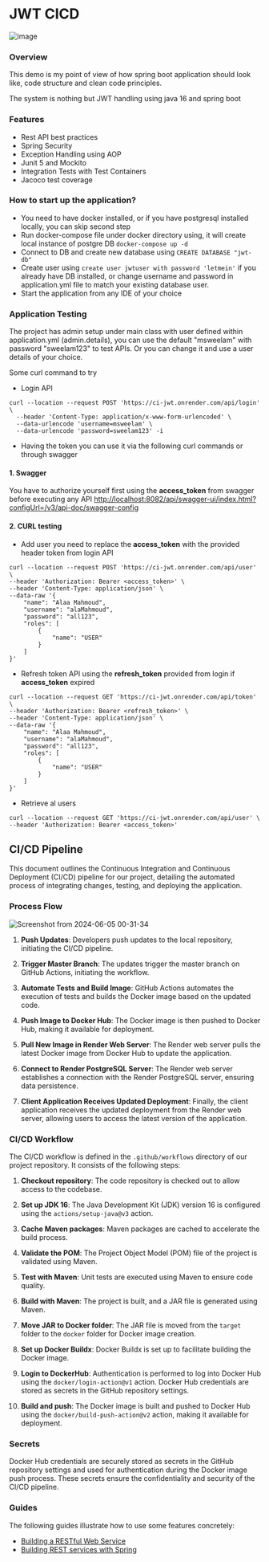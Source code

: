 # JWT CICD
![image](https://github.com/AbdullatifHabiba/spring-boot-jwt-CICD/assets/94381197/0e0437a9-d83b-4687-9f0f-e65a0535c4f9)

### Overview
This demo is my point of view of how spring boot application should look like, code structure and clean code principles.

The system is nothing but JWT handling using java 16 and spring boot 

### Features
* Rest API best practices 
* Spring Security 
* Exception Handling using AOP
* Junit 5 and Mockito
* Integration Tests with Test Containers
* Jacoco test coverage

### How to start up the application?
* You need to have docker installed, or if you have postgresql installed locally, you can skip second step
* Run docker-compose file under docker directory using, it will create local instance of postgre DB
```docker-compose up -d```
* Connect to DB and create new database using ``CREATE DATABASE "jwt-db"``
* Create user using ``create user jwtuser with password 'letmein'`` if you already have DB installed, or change username and password in application.yml file to match your existing database user.
* Start the application from any IDE of your choice


### Application Testing
The project has admin setup under main class with user defined within application.yml (admin.details), you can use the default "msweelam" with password "sweelam123" to test APIs.
Or you can change it and use a user details of your choice.

Some curl command to try
* Login API
````
curl --location --request POST 'https://ci-jwt.onrender.com/api/login' \
  --header 'Content-Type: application/x-www-form-urlencoded' \
  --data-urlencode 'username=msweelam' \
  --data-urlencode 'password=sweelam123' -i 
````

* Having the token you can use it via the following curl commands or through swagger

#### 1. Swagger
You have to authorize yourself first using the **access_token** from swagger before executing any API
[http://localhost:8082/api/swagger-ui/index.html?configUrl=/v3/api-doc/swagger-config](https://ci-jwt.onrender.com/api/swagger-ui/index.html?configUrl=/v3/api-doc/swagger-config)

#### 2. CURL testing
* Add user you need to replace the **access_token** with the provided header token from login API 
````
curl --location --request POST 'https://ci-jwt.onrender.com/api/user' \
--header 'Authorization: Bearer <access_token>' \
--header 'Content-Type: application/json' \
--data-raw '{
    "name": "Alaa Mahmoud",
    "username": "alaMahmoud",
    "password": "all123",
    "roles": [
        {
            "name": "USER"
        }
    ]
}'
````
* Refresh token API using the **refresh_token** provided from login if **access_token** expired
````
curl --location --request GET 'https://ci-jwt.onrender.com/api/token' \
--header 'Authorization: Bearer <refresh_token>' \
--header 'Content-Type: application/json' \
--data-raw '{
    "name": "Alaa Mahmoud",
    "username": "alaMahmoud",
    "password": "all123",
    "roles": [
        {
            "name": "USER"
        }
    ]
}'
````
* Retrieve al users 
````
curl --location --request GET 'https://ci-jwt.onrender.com/api/user' \
--header 'Authorization: Bearer <access_token>'
````


## CI/CD Pipeline

This document outlines the Continuous Integration and Continuous Deployment (CI/CD) pipeline for our project, detailing the automated process of integrating changes, testing, and deploying the application.

### Process Flow
![Screenshot from 2024-06-05 00-31-34](https://github.com/AbdullatifHabiba/spring-boot-jwt-CICD/assets/94381197/72c6a309-a758-493a-9ee5-7203cd98231b)


1. **Push Updates**: Developers push updates to the local repository, initiating the CI/CD pipeline.

2. **Trigger Master Branch**: The updates trigger the master branch on GitHub Actions, initiating the workflow.

3. **Automate Tests and Build Image**: GitHub Actions automates the execution of tests and builds the Docker image based on the updated code.

4. **Push Image to Docker Hub**: The Docker image is then pushed to Docker Hub, making it available for deployment.

5. **Pull New Image in Render Web Server**: The Render web server pulls the latest Docker image from Docker Hub to update the application.

6. **Connect to Render PostgreSQL Server**: The Render web server establishes a connection with the Render PostgreSQL server, ensuring data persistence.

7. **Client Application Receives Updated Deployment**: Finally, the client application receives the updated deployment from the Render web server, allowing users to access the latest version of the application.

### CI/CD Workflow

The CI/CD workflow is defined in the `.github/workflows` directory of our project repository. It consists of the following steps:

1. **Checkout repository**: The code repository is checked out to allow access to the codebase.

2. **Set up JDK 16**: The Java Development Kit (JDK) version 16 is configured using the `actions/setup-java@v3` action.

3. **Cache Maven packages**: Maven packages are cached to accelerate the build process.

4. **Validate the POM**: The Project Object Model (POM) file of the project is validated using Maven.

5. **Test with Maven**: Unit tests are executed using Maven to ensure code quality.

6. **Build with Maven**: The project is built, and a JAR file is generated using Maven.

7. **Move JAR to Docker folder**: The JAR file is moved from the `target` folder to the `docker` folder for Docker image creation.

8. **Set up Docker Buildx**: Docker Buildx is set up to facilitate building the Docker image.

9. **Login to DockerHub**: Authentication is performed to log into Docker Hub using the `docker/login-action@v1` action. Docker Hub credentials are stored as secrets in the GitHub repository settings.

10. **Build and push**: The Docker image is built and pushed to Docker Hub using the `docker/build-push-action@v2` action, making it available for deployment.

### Secrets

Docker Hub credentials are securely stored as secrets in the GitHub repository settings and used for authentication during the Docker image push process. These secrets ensure the confidentiality and security of the CI/CD pipeline.

### Guides

The following guides illustrate how to use some features concretely:

* [Building a RESTful Web Service](https://spring.io/guides/gs/rest-service/)
* [Building REST services with Spring](https://spring.io/guides/tutorials/bookmarks/)
  

